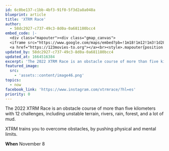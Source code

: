 ```yaml
---
id: 6c0be137-c1bb-4bf3-91f0-5f3d2a8a048a
blueprint: article
title: 'XTRM Race'
author:
  - 58dc2927-c737-49c3-8d0a-0a681180bcc4
embed_code: |-
  <div class="mapouter"><div class="gmap_canvas">
  <iframe src="https://www.google.com/maps/embed?pb=!1m18!1m12!1m3!1d28617.8859317595!2d-84.32667212448759!3d9.994391644052296!2m3!1f0!2f0!3f0!3m2!1i1024!2i768!4f13.1!3m3!1m2!1s0x0%3A0xe34b4fa28102b82d!2zOcKwNTgnNTcuMSJOIDg0wrAxOScyNC43Ilc!5e0!3m2!1ses!2sus!4v1663956073666!5m2!1ses!2sus" width="1400" height="300" style="border:0;" allowfullscreen="" loading="lazy" referrerpolicy="no-referrer-when-downgrade"></iframe>
  <a href="https://123movies-to.org"></a><br><style>.mapouter{position:relative;text-align:right;height:500px;width:1200px;}</style><style>.gmap_canvas {overflow:hidden;background:none!important;height:500px;width:1200px;}</style></div></div>
updated_by: 58dc2927-c737-49c3-8d0a-0a681180bcc4
updated_at: 1664516384
excerpt: 'The 2022 XTRM Race is an obstacle course of more than five kilometers'
featured_image:
  src:
    - 'assets::content/image46.png'
topics:
  - now
facebook_link: 'https://www.instagram.com/xtrmrace/?hl=es'
priority: 0
---
```

The 2022 XTRM Race is an obstacle course of more than five kilometers with 12 challenges, including unstable terrain, rivers, rain, forest, and a lot of mud.


XTRM trains you to overcome obstacles, by pushing physical and mental limits.


**When** November 8